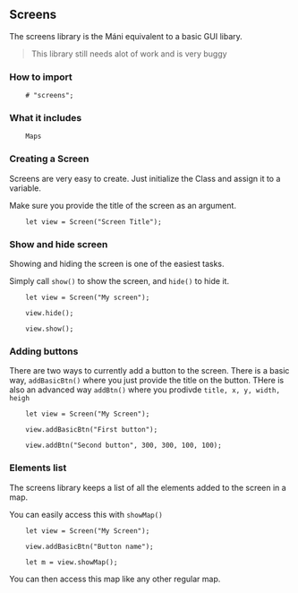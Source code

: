 ## Screens
The screens library is the Máni equivalent to a basic GUI libary.

> This library still needs alot of work and is very buggy

### How to import
~~~ mani
    # "screens";
~~~

### What it includes
~~~ mani
    Maps
~~~

### Creating a Screen
Screens are very easy to create. Just initialize the Class and assign it to a variable.

Make sure you provide the title of the screen as an argument.

~~~ mani
    let view = Screen("Screen Title");
~~~

### Show and hide screen
Showing and hiding the screen is one of the easiest tasks.

Simply call `show()` to show the screen, and `hide()` to hide it.

~~~ mani
    let view = Screen("My screen");

    view.hide();

    view.show();
~~~

### Adding buttons
There are two ways to currently add a button to the screen.
There is a basic way, `addBasicBtn()` where you just provide the title on the button.
THere is also an advanced way `addBtn()` where you prodivde `title, x, y, width, heigh`

~~~ mani
    let view = Screen("My Screen");

    view.addBasicBtn("First button");

    view.addBtn("Second button", 300, 300, 100, 100);
~~~

### Elements list
The screens library keeps a list of all the elements added to the screen in a map.

You can easily access this with `showMap()`

~~~ mani
    let view = Screen("My Screen");

    view.addBasicBtn("Button name");

    let m = view.showMap();
~~~

You can then access this map like any other regular map.

